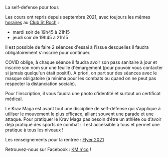 La self-defense pour tous

Les cours ont repris depuis septembre 2021, avec toujours les mêmes [horaires](/cours/horaires) au [Club St Roch](/cours/comment-venir) :

- mardi soir de 19h45 à 21h15
- jeudi soir de 19h45 à 21h15

Il est possible de faire 2 séances d'essai à l'issue desquelles il faudra obligatoirement s'inscrire pour continuer.

COVID oblige, à chaque séance il faudra avoir son pass sanitaire à jour et inscrire son nom sur une feuille d'émargement (pour pouvoir vous contacter si jamais quelqu'un était positif). A priori, on part sur des séances avec le masque obligatoire (a minima pour les combats ou quand on ne peut pas respecter la distanciation sociale).

Pour l'inscription, il vous faudra une photo d'identité et surtout un certificat médical.

Le Krav Maga est avant tout une discipline de self-défense qui s’applique à utiliser le mouvement le plus efficace, alliant souvent une parade et une attaque. Pour pratiquer le Krav Maga pas besoin d’être un athlète ou d’avoir déjà pratiqué des sports de combat : il est accessible à tous et permet une pratique à tous les niveaux !

Les renseignements pour la rentrée : [Flyer 2021](/flyer-2021-nouveaux.pdf)

Retrouvez-nous sur Facebook : [KM n'co](https://www.facebook.com/KM-nCo-Krav-Maga-Montpellier-1997338813834734/) !
